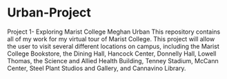 # Urban-Project
Project 1- Exploring Marist College
Meghan Urban
This repository contains all of my work for my virtual tour of Marist College. This project will allow the user to visit several different locations on campus, including the Marist College Bookstore, the Dining Hall, Hancock Center, Donnelly Hall, Lowell Thomas, the Science and Allied Health Building, Tenney Stadium, McCann Center, Steel Plant Studios and Gallery, and Cannavino Library. 
